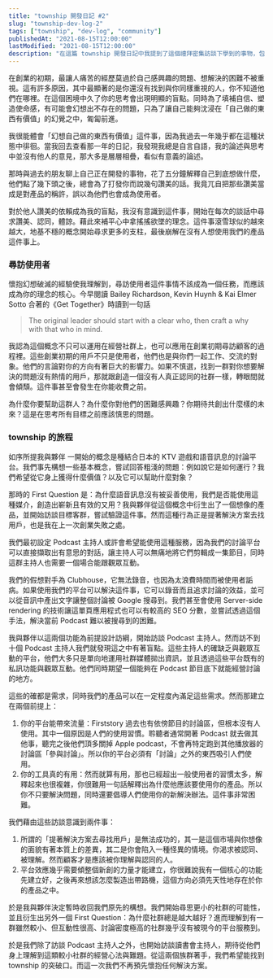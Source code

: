```yaml
---
title: "township 開發日記 #2"
slug: "township-dev-log-2"
tags: ["township", "dev-log", "community"]
publishedAt: "2021-08-15T12:00:00"
lastModified: "2021-08-15T12:00:00"
description: "在這篇 township 開發日記中我提到了這個禮拜密集訪談下學到的事物，包括我們經歷了一次重大的轉折，雖然讓人煩惱且耗費時間，但我認爲這些都是值得的。在新創的初期，不只是客戶挑選我們，我們也挑選客戶，在最初要找到你願意一起合作的顧客，與他們一同成長。"
---
```


在創業的初期，最讓人痛苦的經歷莫過於自己感興趣的問題、想解決的困難不被重視。這有許多原因，其中最顯著的是你還沒有找到與你同樣重視的人，你不知道他們在哪裡。在這個困境中久了你的思考會出現明顯的盲點。同時為了填補自信、塑造使命感，有可能會幻想出不存在的問題，只為了讓自己能夠沈浸在「自己做的東西有價值」的幻覺之中，匍匐前進。

我很能體會「幻想自己做的東西有價值」這件事，因為我過去一年幾乎都在這種狀態中徘徊。當我回去查看那一年的日記，我發現我總是自言自語，我的論述與思考中並沒有他人的意見，那大多是層層相疊，看似有意義的論述。

那時與過去的朋友聊上自己正在開發的事物，花了五分鐘解釋自己到底想做什麼，他們點了幾下頭之後，總會為了打發你而說幾句讚美的話。我竟兀自把那些讚美當成是對產品的稱許，誤以為他們也會成為使用者。

對於他人讚美的依賴成為我的盲點，我沒有意識到這件事，開始在每次的談話中尋求讚美、認同，體諒。藉此來補平心中拿搖搖欲墜的理念。這件事滾雪球似的越來越大，地基不穩的概念開始尋求更多的支柱，最後崩解在沒有人想使用我們的產品這件事上。

### 尋訪使用者

懷抱幻想破滅的經驗使我理解到，尋訪使用者這件事情不該成為一個任務，而應該成為你的理念的核心。今早閱讀 Bailey Richardson, Kevin Huynh & Kai Elmer Sotto 合著的《Get Together》時讀到一句話

> The original leader should start with a clear who, then craft a why with that who in mind.

我認為這個概念不只可以運用在經營社群上，也可以應用在創業初期尋訪顧客的過程裡。這些創業初期的用戶不只是使用者，他們也是與你們一起工作、交流的對象。他們的言論對你的方向有著巨大的影響力。如果不慎選，找到一群對你想要解決的問題沒有熱情的用戶，那就跟創造一個沒有人真正認同的社群一樣，轉眼間就會傾頹。這件事甚至會發生在你能收費之前。

為什麼你要幫助這群人？為什麼你對他們的困難感興趣？你期待共創出什麼樣的未來？這是在思考所有目標之前應該慎思的問題。

### township 的旅程

如序所提我與夥伴 一開始的概念是種結合日本的 KTV 遊戲和語音訊息的討論平台。我們事先構想一些基本概念，嘗試回答粗淺的問題：例如說它是如何運行？我們希望從它身上獲得什麼價值？以及它可以幫助什麼對象？

那時的 First Question 是：為什麼語音訊息沒有被妥善使用，我們是否能使用這種媒介，創造出嶄新且有效的又用？我與夥伴從這個概念中衍生出了一個想像的產品，並開始訪談目標客群，嘗試驗證這件事。然而這種行為正是提著解決方案去找用戶，也是我在上一次創業失敗之處。

我們最初設定 Podcast 主持人或許會希望能使用這種服務，因為我們的討論平台可以直接擷取出有意思的對話，讓主持人可以無痛地將它們剪輯成一集節目，同時這群主持人也需要一個場合能跟觀眾互動。

我們的假想對手為 Clubhouse，它無法錄音，也因為太浪費時間而被使用者詬病。如果使用我們的平台可以解決這件事，它可以錄音而且追求討論的效益，並可以從音訊中產出文字讓整個討論被 Google 搜尋到。我們甚至會使用 Server-side rendering 的技術讓這單頁應用程式也可以有較高的 SEO 分數，並嘗試透過這個手法，解決當前 Podcast 難以被搜尋到的困難。

我與夥伴以這兩個功能為前提設計訪綱，開始訪談 Podcast 主持人。然而訪不到十個 Podcast 主持人我們就發現這之中有著盲點。這些主持人的確缺乏與觀眾互動的平台，他們大多只是單向地運用社群媒體拋出資訊，並且透過這些平台既有的私訊功能與觀眾互動。他們同時期望一個能夠在 Podcast 節目底下就能經營討論的地方。

這些的確都是需求，同時我們的產品可以在一定程度內滿足這些需求。然而那建立在兩個前提上：

1. 你的平台能帶來流量：Firststory 過去也有依傍節目的討論區，但根本沒有人使用。其中一個原因是人們的使用習慣。聆聽者通常開著 Podcast 就去做其他事，聽完之後他們頂多關掉 Apple podcast，不會再特定跑到其他播放器的討論區「參與討論」。所以你的平台必須有「討論」之外的東西吸引人們使用。
2. 你的工具真的有用：然而就算有用，那也已經超出一般使用者的習慣太多，解釋起來也很複雜，你很難用一句話解釋出為什麼他應該要使用你的產品。所以你不只要解決問題，同時還要倡導人們使用你的新解決辦法。這件事非常困難。

我們藉由這些訪談意識到兩件事：

1. 所謂的「提著解決方案去尋找用戶」是無法成功的，其一是這個市場與你想像的面貌有著本質上的差異，其二是你會陷入一種怪異的情境。你渴求被認同、被理解。然而顧客才是應該被你理解與認同的人。
2. 平台效應幾乎需要傾整個新創的力量才能建立，你很難說我有一個核心的功能先建立好，之後再來想該怎麼製造出帶路機，這個方向必須先天性地存在於你的產品之中。

於是我與夥伴決定暫時收回我們原先的構想。我們開始尋思更小的社群的可能性，並且衍生出另外一個 First Question：為什麼社群總是越大越好？進而理解到有一群雖然較小、但互動性很高、討論密度極高的社群幾乎沒有被現今的平台服務到。

於是我們除了訪談 Podcast 主持人之外，也開始訪談讀書會主持人，期待從他們身上理解到這類較小社群的經營心法與難題。從這兩個族群著手，我們希望能找到 township 的突破口。而這一次我們不再預先懷抱任何解決方案。
